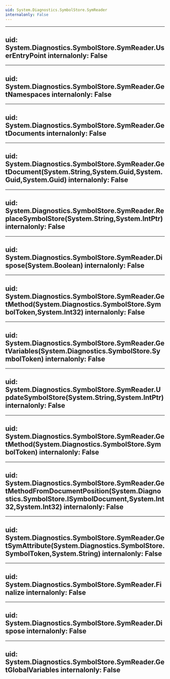 ```yaml
---
uid: System.Diagnostics.SymbolStore.SymReader
internalonly: False
---
```


---
uid: System.Diagnostics.SymbolStore.SymReader.UserEntryPoint
internalonly: False
---

---
uid: System.Diagnostics.SymbolStore.SymReader.GetNamespaces
internalonly: False
---

---
uid: System.Diagnostics.SymbolStore.SymReader.GetDocuments
internalonly: False
---

---
uid: System.Diagnostics.SymbolStore.SymReader.GetDocument(System.String,System.Guid,System.Guid,System.Guid)
internalonly: False
---

---
uid: System.Diagnostics.SymbolStore.SymReader.ReplaceSymbolStore(System.String,System.IntPtr)
internalonly: False
---

---
uid: System.Diagnostics.SymbolStore.SymReader.Dispose(System.Boolean)
internalonly: False
---

---
uid: System.Diagnostics.SymbolStore.SymReader.GetMethod(System.Diagnostics.SymbolStore.SymbolToken,System.Int32)
internalonly: False
---

---
uid: System.Diagnostics.SymbolStore.SymReader.GetVariables(System.Diagnostics.SymbolStore.SymbolToken)
internalonly: False
---

---
uid: System.Diagnostics.SymbolStore.SymReader.UpdateSymbolStore(System.String,System.IntPtr)
internalonly: False
---

---
uid: System.Diagnostics.SymbolStore.SymReader.GetMethod(System.Diagnostics.SymbolStore.SymbolToken)
internalonly: False
---

---
uid: System.Diagnostics.SymbolStore.SymReader.GetMethodFromDocumentPosition(System.Diagnostics.SymbolStore.ISymbolDocument,System.Int32,System.Int32)
internalonly: False
---

---
uid: System.Diagnostics.SymbolStore.SymReader.GetSymAttribute(System.Diagnostics.SymbolStore.SymbolToken,System.String)
internalonly: False
---

---
uid: System.Diagnostics.SymbolStore.SymReader.Finalize
internalonly: False
---

---
uid: System.Diagnostics.SymbolStore.SymReader.Dispose
internalonly: False
---

---
uid: System.Diagnostics.SymbolStore.SymReader.GetGlobalVariables
internalonly: False
---

